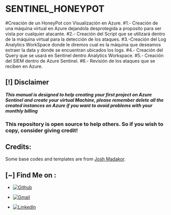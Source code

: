 # SENTINEL_HONEYPOT
#Creación de un HoneyPot con Visualización en Azure.
#1.- Creación de una máquina virtual en Azure dejandola desprotegida a proposito para ser vista por cualquier atacante.
#2.- Creación del Script que se utilizará dentro de la máquina virtual para la detección de los ataques. 
#3.-Creación del Log Analytics WorkSpace donde le diremos cual es la máquina que deseamos extraer la data y donde se encuentran ubicados los logs.
#4.- Creación del Query que se usará en Sentinel dentro Analytics Workspace.
#5.- Creación del SIEM dentro de Azure Sentinel.
#6.- Revisión de los ataques que se reciben en Azure.



## [!] Disclaimer
***This manual is designed to help creating your first project on Azure Sentinel and create your virtual Machine, please remember delete all the created instances on Azure if you want to avoid problems with your monthly billing***

### This repository is open source to help others. So if you wish to copy, consider giving credit!

## Credits:
Some base codes and templates are from [Josh Madakor](https://github.com/joshmadakor1).

## [~] Find Me on :

- [![Github](https://img.shields.io/badge/Github-Drakk90-purple?style=for-the-badge&logo=github)](https://github.com/Drakk90)

- [![Gmail](https://img.shields.io/badge/Gmail-Drakk90-green?style=for-the-badge&logo=gmail)](mailto:erecinos@gmail.com)

- [![LinkedIn](https://img.shields.io/badge/LinkedIn-Drakk90-blue?style=for-the-badge&logo=linkedin)](https://www.linkedin.com/in/eduardo-recinos)
